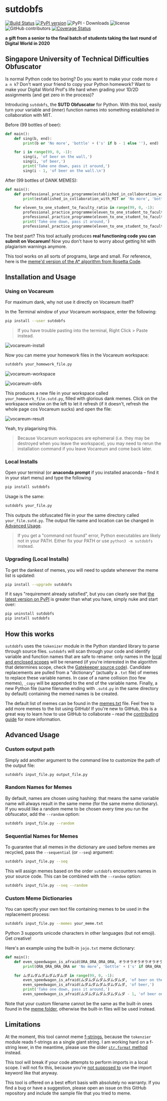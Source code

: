 # sutdobfs

[![Build Status](https://travis-ci.com/OpenSUTD/sutdobfs.svg?branch=master)](https://travis-ci.com/OpenSUTD/sutdobfs)
[![PyPI version](https://badge.fury.io/py/sutdobfs.svg)](https://badge.fury.io/py/sutdobfs)
![PyPI - Downloads](https://img.shields.io/pypi/dm/sutdobfs)
![license](https://img.shields.io/github/license/OpenSUTD/sutdobfs)
![GitHub contributors](https://img.shields.io/github/contributors/OpenSUTD/sutdobfs)
[![Coverage Status](https://coveralls.io/repos/github/OpenSUTD/sutdobfs/badge.svg?branch=master)](https://coveralls.io/github/OpenSUTD/sutdobfs?branch=master)

__a gift from a senior to the final batch of students taking the last round of Digital World in 2020__
## Singapore University of Technical Difficulties Obfuscator

Is normal Python code too boring? Do you want to make your code more `d a n k`? Don't want your friend to copy your Python homework? Want to make your Digital World Prof's life hard when grading your 1D/2D assignments (and get zero in the process)?

Introducing `sutdobfs`, the **SUTD Obfuscator** for Python. With this tool, easily turn your variable and (inner) function names into something established in collaboration with MIT.

Before (99 bottles of beer):

```python
def main():
    def sing(b, end):
        print(b or 'No more', 'bottle' + ('s' if b - 1 else ''), end)

    for i in range(99, 0, -1):
        sing(i, 'of beer on the wall,')
        sing(i, 'of beer,')
        print('Take one down, pass it around,')
        sing(i - 1, 'of beer on the wall.\n')
``` 

After (99 bottles of DANK MEMES):

```python
def main():
    def professional_practice_programme(established_in_collaboration_with_MIT, professional_practice_programme_copy):
        print(established_in_collaboration_with_MIT or 'No more', 'bottle' + ('s' if established_in_collaboration_with_MIT - 1 else ''), professional_practice_programme_copy)

    for eleven_to_one_student_to_faculty_ratio in range(99, 0, -1):
        professional_practice_programme(eleven_to_one_student_to_faculty_ratio, 'of beer on the wall,')
        professional_practice_programme(eleven_to_one_student_to_faculty_ratio, 'of beer,')
        print('Take one down, pass it around,')
        professional_practice_programme(eleven_to_one_student_to_faculty_ratio - 1, 'of beer on the wall.\n')
```

The best part? This tool actually produces **real functioning code you can submit on Vocareum!** Now you don't have to worry about getting hit with plagiarism warnings anymore.

This tool works on all sorts of programs, large and small. For reference, here is the [meme'd version of the A* algorithm from Rosetta Code](https://pastebin.com/fNwh8qr3).

## Installation and Usage
 
### Using on Vocareum

For maximum dank, why not use it directly on Vocareum itself?

In the Terminal window of your Vocareum workspace, enter the following:

```bash
pip install --user sutdobfs
```

> If you have trouble pasting into the terminal, Right Click > Paste instead.

![vocareum-install](.github/img/voca-1.png)

Now you can meme your homework files in the Vocareum workspace:

```bash
sutdobfs your_homework_file.py
```

![vocareum-workspace](.github/img/voca-2.png)

![vocareum-obfs](.github/img/voca-3.png)

This produces a new file in your workspace called `your_homework_file.sutd.py`, filled with glorious dank memes. Click on the workspace window on the left to let it refresh (if it doesn't, refresh the whole page cos Vocareum sucks) and open the file:

![vocareum-result](.github/img/voca-4.png)

Yeah, try plagarising this.

> Because Vocareum workspaces are ephemeral (i.e. they may be destroyed when you leave the workspace), you may need to rerun the installation command if you leave Vocareum and come back later.

### Local Installs

Open your terminal (or **anaconda prompt** if you installed anaconda – find it in your start menu) and type the following

```bash
pip install sutdobfs
```

Usage is the same:
```bash
sutdobfs your_file.py
```

This outputs the obfuscated file in your the same directory called `your_file.sutd.py`. The output file name and location can be changed in [Advanced Usage](#advanced-usage).

> If you get a "command not found" error, Python executables are likely not in your PATH. Either fix your PATH or use `python3 -m sutdobfs` instead.

### Upgrading (Local Installs)

To get the dankest of memes, you will need to update whenever the meme list is updated:

```bash
pip install --upgrade sutdobfs
```

If it says "requirement already satisfied", but you can clearly see that [the latest version on PyPI](https://pypi.org/project/sutdobfs/) is greater than what you have, simply nuke and start over:

```bash
pip uninstall sutdobfs
pip install sutdobfs
```

## How this works

`sutdobfs` uses the `tokenizer` module in the Python standard library to parse through source files. `sutdobfs` will scan through your code and identify variable and function names that are safe to rename: only names in the [local and enclosed scopes](https://www.geeksforgeeks.org/scope-resolution-in-python-legb-rule/) will be renamed (if you're interested in the algorithm that determines scope, check the [Gatekeeper source code](sutdobfs/gatekeepers/__init__.py)). Candidate replacements are pulled from a  "dictionary" (actually a `.txt` file) of memes to replace these variable names. In case of a name collision (too few memes), `_copy` will be appended to the end of the variable name. Finally, a new Python file (same filename ending with `.sutd.py` in the same directory by default) containing the memed names is be created.

The default list of memes can be found in the [memes.txt](sutdobfs/memes/memes.txt) file. Feel free to add more memes to the list using GitHub! If you're new to GitHub, this is a great way to learn how to use GitHub to collaborate – read the [contributing guide](CONTRIBUTING.md) for more information.

## Advanced Usage

### Custom output path

Simply add another argument to the command line to customize the path of the output file:

```bash
sutdobfs input_file.py output_file.py
```

### Random Names for Memes

By default, names are chosen using hashing: that means the same variable name will always result in the same meme (for the same meme dictionary). If you would like a random meme to be chosen every time you run the obfsucator, add the `--random` option:

```bash
sutdobfs input_file.py --random
```

### Sequential Names for Memes

To guarantee that all memes in the dictionary are used before memes are recycled, pass the `--sequential` (or `--seq`) argument:

```bash
sutdobfs input_file.py --seq
``` 

This will assign memes based on the order `sutdobfs` encounters names in your source code. This can be combined with the `--random` option:

```bash
sutdobfs input_file.py --seq --random
```

### Custom Meme Dictionaries

You can specify your own text file containing memes to be used in the replacement process:

```bash
sutdobfs input_file.py --memes your_meme.txt
```

Python 3 supports unicode characters in other languages (but not emoji). Get creative!

Here's an example using the built-in `jojo.txt` meme dictionary:

```python
def main():
    def even_speedwagon_is_afraid(ORA_ORA_ORA_ORA, オラオラオラオラオラオラ):
        print(ORA_ORA_ORA_ORA or 'No more', 'bottle' + ('s' if ORA_ORA_ORA_ORA - 1 else ''), オラオラオラオラオラオラ)

    for ムダムダムダムダムダムダ in range(99, 0, -1):
        even_speedwagon_is_afraid(ムダムダムダムダムダムダ, 'of beer on the wall,')
        even_speedwagon_is_afraid(ムダムダムダムダムダムダ, 'of beer,')
        print('Take one down, pass it around,')
        even_speedwagon_is_afraid(ムダムダムダムダムダムダ - 1, 'of beer on the wall.\n')
```

Note that your custom filename cannot be the same as the built-in ones found in the [meme folder](sutdobfs/memes), otherwise the built-in files will be used instead.

## Limitations

At the moment, this tool cannot meme [f-strings](https://realpython.com/python-f-strings/), because the `tokenzier` module reads f-strings as a single giant string. I am working hard on a f-string lexer, in the meantime, please use the older [`str.format` method](https://docs.python.org/3/library/stdtypes.html#str.format) instead.

This tool will break if your code attempts to perform imports in a local scope. I will not fix this, because you're [not supposed to](https://stackoverflow.com/a/1188672) use the import keyword like that anyway.

This tool is offered on a best effort basis with absolutely no warranty. If you find a bug or have a suggestion, please open an issue on this GitHub repository and include the sample file that you tried to meme.